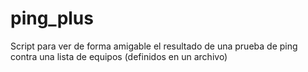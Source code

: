 # ping_plus
Script para ver de forma amigable el resultado de una prueba de ping contra una lista de equipos (definidos en un archivo)
